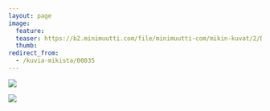 ```yaml
---
layout: page
image:
  feature:
  teaser: https://b2.minimuutti.com/file/minimuutti-com/mikin-kuvat/2/DSC16343-245px.jpg
  thumb:
redirect_from:
  - /kuvia-mikista/00035
---
```


![](https://b2.minimuutti.com/file/minimuutti-com/mikin-kuvat/2/DSC16371-800px.jpg)

![](https://b2.minimuutti.com/file/minimuutti-com/mikin-kuvat/2/DSC16343-800px.jpg)